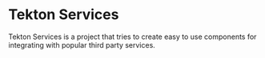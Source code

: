 Tekton Services
==============

Tekton Services is a project that tries to create easy to use components for integrating with popular third party services.
